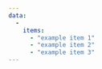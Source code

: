 ```yaml
---
data:
  -
    items:
      - "example item 1"
      - "example item 2"
      - "example item 3"
---
```

